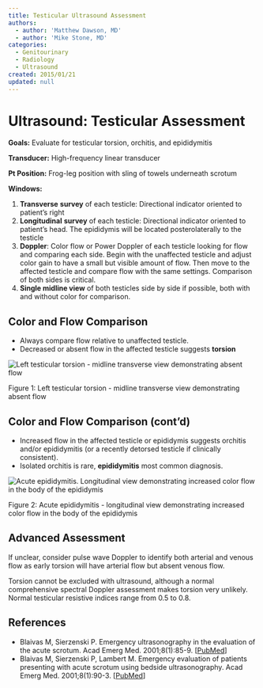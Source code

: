 ```yaml
---
title: Testicular Ultrasound Assessment
authors:
  - author: 'Matthew Dawson, MD'
  - author: 'Mike Stone, MD'
categories:
  - Genitourinary
  - Radiology
  - Ultrasound
created: 2015/01/21
updated: null
---
```


# Ultrasound: Testicular Assessment

**Goals:** Evaluate for testicular torsion, orchitis, and epididymitis

**Transducer:** High-frequency linear transducer

**Pt Position:**    Frog-leg position with sling of towels underneath scrotum

**Windows:**

1. **Transverse** **survey** of each testicle: Directional indicator oriented to patient’s right
2. **Longitudinal** **survey** of each testicle: Directional indicator oriented to patient’s head. The epididymis will be located posterolaterally to the testicle
3. **Doppler**: Color flow or Power Doppler of each testicle looking for flow and comparing each side. Begin with the unaffected testicle and adjust color gain to have a small but visible amount of flow. Then move to the affected testicle and compare flow with the same settings. Comparison of both sides is critical.
4. **Single midline view** of both testicles side by side if possible, both with and without color for comparison.

## Color and Flow Comparison

- Always compare flow relative to unaffected testicle.
- Decreased or absent flow in the affected testicle suggests **torsion**

![Left testicular torsion - midline transverse view demonstrating absent flow](media/testicular-ultrasound_image-1.png)

Figure 1: Left testicular torsion - midline transverse view demonstrating absent flow

## Color and Flow Comparison (cont’d)

- Increased flow in the affected testicle or epididymis suggests orchitis and/or epididymitis (or a recently detorsed testicle if clinically consistent). 
- Isolated orchitis is rare, **epididymitis** most common diagnosis.

![Acute epididymitis. Longitudinal view demonstrating increased color flow in the body of the epididymis](media/testicular-ultrasound_image-2.png)

Figure 2: Acute epididymitis - longitudinal view demonstrating increased color flow in the body of the epididymis

## Advanced Assessment

If unclear, consider pulse wave Doppler to identify both arterial and venous flow as early torsion will have arterial flow but absent venous flow.

Torsion cannot be excluded with ultrasound, although a normal comprehensive spectral Doppler assessment makes torsion very unlikely. Normal testicular resistive indices range from 0.5 to 0.8.

## References

- Blaivas M, Sierzenski P. Emergency ultrasonography in the evaluation of the acute scrotum. Acad Emerg Med. 2001;8(1):85-9. [[PubMed](http://www.ncbi.nlm.nih.gov/pubmed/11136158)]
- Blaivas M, Sierzenski P, Lambert M. Emergency evaluation of patients presenting with acute scrotum using bedside ultrasonography. Acad Emerg Med. 2001;8(1):90-3. [[PubMed](http://www.ncbi.nlm.nih.gov/pubmed/11136159)]
